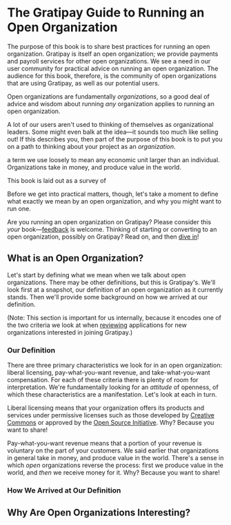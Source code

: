 # The Gratipay Guide to Running an Open Organization

The purpose of this book is to share best practices for running an open organization. Gratipay is itself an open organization; we provide payments and payroll services for other open organizations. We see a need in our user community for practical advice on running an open organization. The audience for this book, therefore, is the community of open organizations that are using Gratipay, as well as our potential users.

Open organizations are fundamentally *organizations*, so a good deal of advice and wisdom about running *any* organization applies to running an open organization.

A lot of our users aren't used to thinking of themselves as organizational leaders. Some might even balk at the idea—it sounds too much like selling out! If this describes you, then part of the purpose of this book is to put you on a path to thinking about your project as an *organization*.

a term we use loosely to mean any economic unit larger than an individual. Organizations take in money, and produce value in the world. 

This book is laid out as a survey of 

Before we get into practical matters, though, let's take a moment to define what exactly we mean by an open organization, and why you might want to run one.

Are you running an open organization on Gratipay? Please consider this *your* book—[feedback](https://github.com/gratipay/guide/issues/new) is welcome. Thinking of starting or converting to an open organization, possibly on Gratipay? Read on, and then [dive in](https://gratipay.com/new)!


## What is an Open Organization?

Let's start by defining what we mean when we talk about open organizations. There may be other definitions, but this is Gratipay's. We'll look first at a snapshot, our definition of an open organization as it currently stands. Then we'll provide some background on how we arrived at our definition.

(Note: This section is important for us internally, because it encodes one of the two criteria we look at when [reviewing](http://inside.gratipay.com/howto/review-teams) applications for new organizations interested in joining Gratipay.)

### Our Definition

There are three primary characteristics we look for in an open organization: liberal licensing, pay-what-you-want revenue, and take-what-you-want compensation. For each of these criteria there is plenty of room for interpretation. We're fundamentally looking for an *attitude* of openness, of which these characteristics are a manifestation. Let's look at each in turn.

Liberal licensing means that your organization offers its products and services under permissive licenses such as those developed by [Creative Commons](https://creativecommons.org/) or approved by the [Open Source Initiative](https://opensource.org/). Why? Because you want to share!

Pay-what-you-want revenue means that a portion of your revenue is voluntary on the part of your customers. We said earlier that organizations in general take in money, and produce value in the world. There's a sense in which *open* organizations reverse the process: first we produce value in the world, and *then* we receive money for it. Why? Because you want to share!

### How We Arrived at Our Definition


## Why Are Open Organizations Interesting?